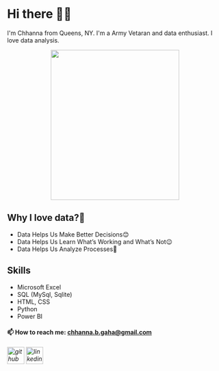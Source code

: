 # Hi there 👋🏻
I'm Chhanna from Queens, NY. I'm a Army Vetaran and data enthusiast. I love data analysis.

<p align="center">
  <img src="https://drive.google.com/uc?export=view&id=1-Ttm3b99uKhzfy5OxUeidad0X62VoWQT" width='300' height='350'/>
</p>

## Why I love data?🤷
* Data Helps Us Make Better Decisions😊
* Data Helps Us Learn What’s Working and What’s Not😉
* Data Helps Us Analyze Processes🧐

## Skills
* Microsoft Excel
* SQL (MySql, Sqlite)
* HTML, CSS
* Python
* Power BI


#### 📫 How to reach me: chhanna.b.gaha@gmail.com 


###### [<img src='https://cdn.jsdelivr.net/npm/simple-icons@3.0.1/icons/github.svg' alt='github' height='40'>](https://github.com/cgaha)  [<img src='https://cdn.jsdelivr.net/npm/simple-icons@3.0.1/icons/linkedin.svg' alt='linkedin' height='40'>](https://www.linkedin.com/in/https://www.linkedin.com/in/chhannagaha//)  










